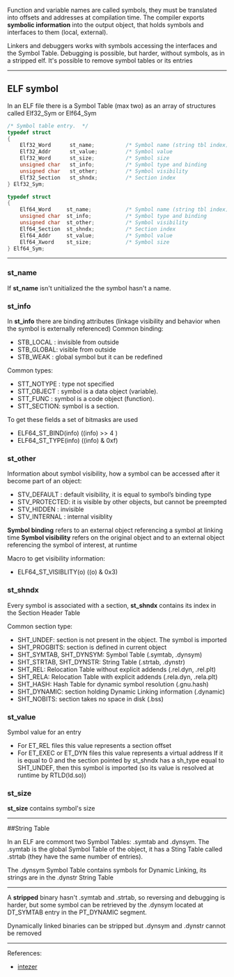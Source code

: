 <!--
.. title: ELF symbols
.. slug: ELF-symbols
.. date: 2021-01-17 21:26:58 UTC+01:00
.. tags: #elf, #linux, #reverse, #malware, #security
.. category: Reverse Engineering
.. link: 
.. description: 
.. type: text
-->

Function and variable names are called symbols, they must be translated 
into offsets and addresses at compilation time.
The compiler exports **symbolic information** into the output object, that
holds symbols and interfaces to them (local, external).

Linkers and debuggers works with symbols accessing the interfaces and the
Symbol Table.
Debugging is possible, but harder, without symbols, as in a stripped elf.
It's possible to remove symbol tables or its entries

__________________________________________________________________________

## ELF symbol

In an ELF file there is a Symbol Table (max two) as an array of structures
called Elf32_Sym or Elf64_Sym

```c
/* Symbol table entry.  */
typedef struct
{
    Elf32_Word      st_name;          /* Symbol name (string tbl index) */
    Elf32_Addr      st_value;         /* Symbol value                   */
    Elf32_Word      st_size;          /* Symbol size                    */
    unsigned char   st_info;          /* Symbol type and binding        */
    unsigned char   st_other;         /* Symbol visibility              */
    Elf32_Section   st_shndx;         /* Section index                  */
} Elf32_Sym;

typedef struct
{
    Elf64_Word     st_name;           /* Symbol name (string tbl index) */
    unsigned char  st_info;           /* Symbol type and binding        */
    unsigned char  st_other;          /* Symbol visibility              */
    Elf64_Section  st_shndx;          /* Section index                  */
    Elf64_Addr     st_value;          /* Symbol value                   */
    Elf64_Xword    st_size;           /* Symbol size                    */
} Elf64_Sym;
```

__________________________________________________________________________

### st_name

If **st_name** isn't unitialized the the symbol hasn't a name.

### st_info

In **st_info** there are binding attributes (linkage visibility and
behavior when the symbol is externally referenced)
Common binding:

- STB_LOCAL : invisible from outside
- STB_GLOBAL: visible from outside
- STB_WEAK  : global symbol but it can be redefined

Common types:

- STT_NOTYPE : type not specified
- STT_OBJECT : symbol is a data object (variable).
- STT_FUNC   : symbol is a code object (function).
- STT_SECTION: symbol is a section.

To get these fields a set of bitmasks are used

- ELF64_ST_BIND(info) ((info) >> 4 )
- ELF64_ST_TYPE(info) ((info) & 0xf)

### st_other

Information about symbol visibility, how a symbol can be accessed after it
become part of an object:

- STV_DEFAULT  : default visibility, it is equal to symbol’s binding type
- STV_PROTECTED: it is visible by other objects, but cannot be preempted
- STV_HIDDEN   : invisible
- STV_INTERNAL : internal visiblity

**Symbol binding** refers to an external object referencing a symbol at
linking time
**Symbol visibility** refers on the original object and to an external
object referencing the symbol of interest, at runtime

Macro to get visibility information: 

- ELF64_ST_VISIBLITY(o) ((o) & 0x3)

### st_shndx

Every symbol is associated with a section, **st_shndx** contains its index
in the Section Header Table

Common section type:

- SHT_UNDEF: section is not present in the object. The symbol is imported
- SHT_PROGBITS: section is defined in current object
- SHT_SYMTAB, SHT_DYNSYM: Symbol Table (.symtab, .dynsym)
- SHT_STRTAB, SHT_DYNSTR:  String Table (.strtab, .dynstr)
- SHT_REL: Relocation Table without explicit addends (.rel.dyn, .rel.plt)
- SHT_RELA: Relocation Table with explicit addends (.rela.dyn, .rela.plt)
- SHT_HASH: Hash Table for dynamic symbol resolution (.gnu.hash)
- SHT_DYNAMIC: section holding Dynamic Linking information (.dynamic)
- SHT_NOBITS: section takes no space in disk (.bss)

### st_value

Symbol value for an entry

- For ET_REL files this value represents a section offset 
- For ET_EXEC or ET_DYN files this value represents a virtual address
  If it is equal to 0 and the section pointed by st_shndx has a sh_type
  equal to SHT_UNDEF, then this symbol is imported (so its value is
  resolved at runtime by RTLD(ld.so))

### st_size

**st_size** contains symbol's size

__________________________________________________________________________


##String Table

In an ELF are commont two Symbol Tables: .symtab and .dynsym.
The .symtab is the global Symbol Table of the object, it has a Sting Table
called .strtab (they have the same number of entries).

The .dynsym Symbol Table contains symbols for Dynamic Linking, its strings
are in the .dynstr String Table

__________________________________________________________________________

A **stripped** binary hasn't .symtab and .strtab, so reversing and
debugging is harder, but some symbol can be retrieved by the .dynsym
located at DT_SYMTAB entry in the PT_DYNAMIC segment.

Dynamically linked binaries can be stripped but .dynsym and .dynstr cannot
be removed

__________________________________________________________________________

References:

- [intezer](https://www.intezer.com/blog/elf/executable-linkable-format-101-part-2-symbols/)

